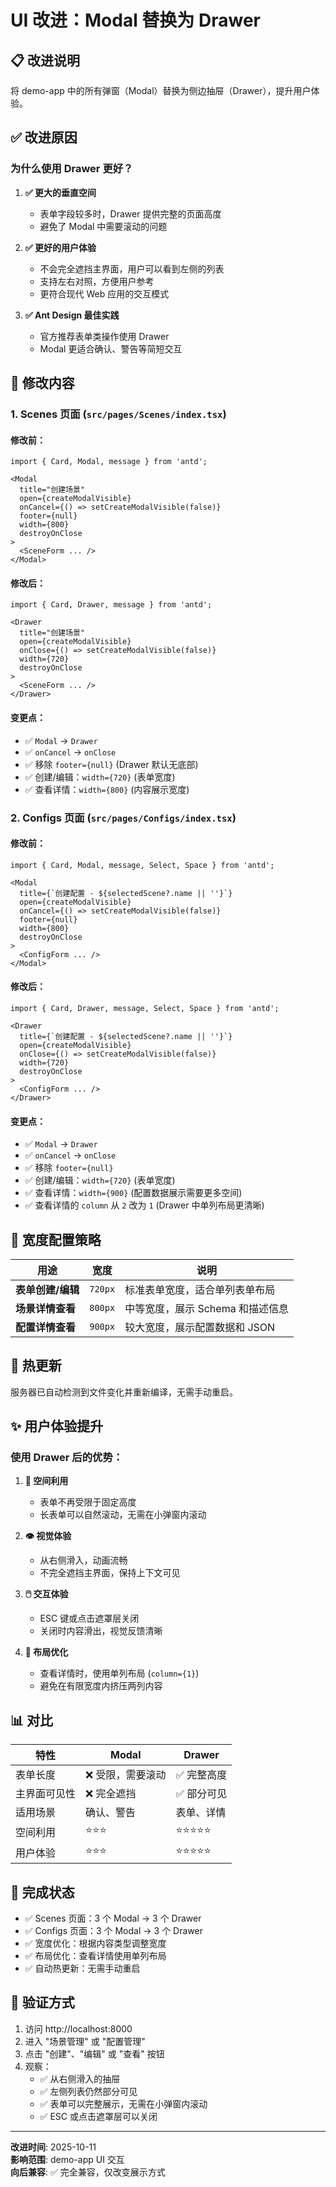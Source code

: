 # UI 改进：Modal 替换为 Drawer

## 📋 改进说明

将 demo-app 中的所有弹窗（Modal）替换为侧边抽屉（Drawer），提升用户体验。

## ✅ 改进原因

### 为什么使用 Drawer 更好？

1. **✅ 更大的垂直空间**
   - 表单字段较多时，Drawer 提供完整的页面高度
   - 避免了 Modal 中需要滚动的问题

2. **✅ 更好的用户体验**
   - 不会完全遮挡主界面，用户可以看到左侧的列表
   - 支持左右对照，方便用户参考
   - 更符合现代 Web 应用的交互模式

3. **✅ Ant Design 最佳实践**
   - 官方推荐表单类操作使用 Drawer
   - Modal 更适合确认、警告等简短交互

## 📝 修改内容

### 1. Scenes 页面 (`src/pages/Scenes/index.tsx`)

#### 修改前：
```tsx
import { Card, Modal, message } from 'antd';

<Modal
  title="创建场景"
  open={createModalVisible}
  onCancel={() => setCreateModalVisible(false)}
  footer={null}
  width={800}
  destroyOnClose
>
  <SceneForm ... />
</Modal>
```

#### 修改后：
```tsx
import { Card, Drawer, message } from 'antd';

<Drawer
  title="创建场景"
  open={createModalVisible}
  onClose={() => setCreateModalVisible(false)}
  width={720}
  destroyOnClose
>
  <SceneForm ... />
</Drawer>
```

#### 变更点：
- ✅ `Modal` → `Drawer`
- ✅ `onCancel` → `onClose`
- ✅ 移除 `footer={null}` (Drawer 默认无底部)
- ✅ 创建/编辑：`width={720}` (表单宽度)
- ✅ 查看详情：`width={800}` (内容展示宽度)

### 2. Configs 页面 (`src/pages/Configs/index.tsx`)

#### 修改前：
```tsx
import { Card, Modal, message, Select, Space } from 'antd';

<Modal
  title={`创建配置 - ${selectedScene?.name || ''}`}
  open={createModalVisible}
  onCancel={() => setCreateModalVisible(false)}
  footer={null}
  width={800}
  destroyOnClose
>
  <ConfigForm ... />
</Modal>
```

#### 修改后：
```tsx
import { Card, Drawer, message, Select, Space } from 'antd';

<Drawer
  title={`创建配置 - ${selectedScene?.name || ''}`}
  open={createModalVisible}
  onClose={() => setCreateModalVisible(false)}
  width={720}
  destroyOnClose
>
  <ConfigForm ... />
</Drawer>
```

#### 变更点：
- ✅ `Modal` → `Drawer`
- ✅ `onCancel` → `onClose`
- ✅ 移除 `footer={null}`
- ✅ 创建/编辑：`width={720}` (表单宽度)
- ✅ 查看详情：`width={900}` (配置数据展示需要更多空间)
- ✅ 查看详情的 `column` 从 `2` 改为 `1` (Drawer 中单列布局更清晰)

## 🎯 宽度配置策略

| 用途 | 宽度 | 说明 |
|------|------|------|
| **表单创建/编辑** | `720px` | 标准表单宽度，适合单列表单布局 |
| **场景详情查看** | `800px` | 中等宽度，展示 Schema 和描述信息 |
| **配置详情查看** | `900px` | 较大宽度，展示配置数据和 JSON |

## 🔄 热更新

服务器已自动检测到文件变化并重新编译，无需手动重启。

## ✨ 用户体验提升

### 使用 Drawer 后的优势：

1. **📱 空间利用**
   - 表单不再受限于固定高度
   - 长表单可以自然滚动，无需在小弹窗内滚动

2. **👁️ 视觉体验**
   - 从右侧滑入，动画流畅
   - 不完全遮挡主界面，保持上下文可见

3. **🖱️ 交互体验**
   - ESC 键或点击遮罩层关闭
   - 关闭时内容滑出，视觉反馈清晰

4. **📐 布局优化**
   - 查看详情时，使用单列布局 (`column={1}`)
   - 避免在有限宽度内挤压两列内容

## 📊 对比

| 特性 | Modal | Drawer |
|------|-------|--------|
| 表单长度 | ❌ 受限，需要滚动 | ✅ 完整高度 |
| 主界面可见性 | ❌ 完全遮挡 | ✅ 部分可见 |
| 适用场景 | 确认、警告 | 表单、详情 |
| 空间利用 | ⭐⭐⭐ | ⭐⭐⭐⭐⭐ |
| 用户体验 | ⭐⭐⭐ | ⭐⭐⭐⭐⭐ |

## 🎉 完成状态

- ✅ Scenes 页面：3 个 Modal → 3 个 Drawer
- ✅ Configs 页面：3 个 Modal → 3 个 Drawer
- ✅ 宽度优化：根据内容类型调整宽度
- ✅ 布局优化：查看详情使用单列布局
- ✅ 自动热更新：无需手动重启

## 🚀 验证方式

1. 访问 http://localhost:8000
2. 进入 "场景管理" 或 "配置管理"
3. 点击 "创建"、"编辑" 或 "查看" 按钮
4. 观察：
   - ✅ 从右侧滑入的抽屉
   - ✅ 左侧列表仍然部分可见
   - ✅ 表单可以完整展示，无需在小弹窗内滚动
   - ✅ ESC 或点击遮罩层可以关闭

---

**改进时间**: 2025-10-11  
**影响范围**: demo-app UI 交互  
**向后兼容**: ✅ 完全兼容，仅改变展示方式


